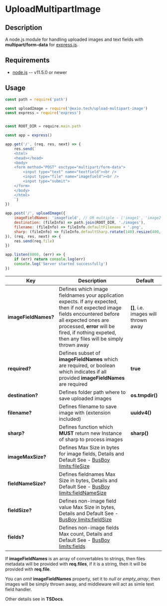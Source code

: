 # UploadMultipartImage

## Description
A node.js module for handling uploaded images and text fields with
**multipart/form-data** for [express.js][express].

## Requirements
- [node.js][nodejs] -- v11.5.0 or newer

## Usage
```javascript
const path = require('path')

const uploadImage = require('@exio.tech/upload-multipart-image')
const express = require('express')


const ROOT_DIR = require.main.path

const app = express()

app.get('/', (req, res, next) => {
    res.send(`
    <html>
    <head></head>
    <body>
    <form method="POST" enctype="multipart/form-data">
        <input type="text" name="textfield"><br />
        <input type="file" name="imagefield"><br />
        <input type="submit">
    </form>
    </body>
    </html>
    `)
})

app.post('/', uploadImage({
    imageFieldNames: 'imagefield', // OR multiple - ['image1', 'image2']
    destination: (fileInfo) => path.join(ROOT_DIR, './images'),
    filename: (fileInfo) => fileInfo.defaultFilename + '.png',
    sharp: (fileInfo) => fileInfo.defaultSharp.rotate(140).resize(400, 400).png(),
}), (req, res, next) => {
    res.send(req.file)
})

app.listen(8000, (err) => {
    if (err) return console.log(err)
    console.log('Server started successfully')
})
```
Key | Description | Default
---| ---| ---|
**imageFieldNames?** | Defines which image fieldnames your application expects. If any expected, then if not expected image fields encountered before all expected ones are processed, **error** will be fired, if nothing expeted, then any files will be simply thrown away | **[]**, i.e. images will thrown away
**required?** | Defines subset of **imageFieldNames** which are required, or boolean which indicates if all provided **imageFieldNames** are required | **true**
**destination?** | Defines folder path where to save uploaded images | **os.tmpdir()**
**filename?** | Defines filename to save image with (extension included) | **uuidv4()**
**sharp?** | Defines function which **MUST** return new Instance of sharp to process images | **sharp()**
**imageMaxSize?** | Defines Max Size in bytes for image fields, Details and Default See - [BusBoy limits:fileSize][busboy-options]
**fieldNameSize?** | Defines fieldnames Max Size in bytes, Details and Default See - [BusBoy limits:fieldNameSize][busboy-options]
**fieldSize?** | Defines non-image field value Max Size in bytes, Details and Default See - [BusBoy limits:fieldSize][busboy-options]
**fields?** | Defines non-image fields Max count, Details and Default See - [BusBoy limits:fields][busboy-options]

If **imageFieldNames** is an array of convertables to strings, then files metadata will be provided
with **req.files**, if it is a string, then it will be provided with **req.file**.

You can _omit_ **imageFieldNames** property, set it to _null_ or _empty_array_, then images will be simply thrown away, and middleware will act as simle text field handler.

Other details see in **TSDocs**.

[busboy-options]: https://www.npmjs.com/package/busboy#busboy-methods
[express]: https://www.npmjs.com/package/express
[nodejs]: https://nodejs.org/